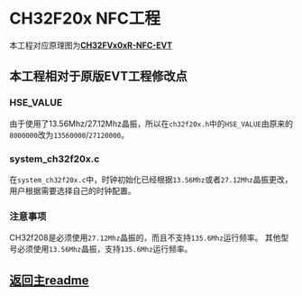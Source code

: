 # CH32F20x NFC工程

本工程对应原理图为[**CH32FVx0xR-NFC-EVT**](../Sch&PCB/CH32FVx0xR-NFC-EVT)

## 本工程相对于原版EVT工程修改点

### HSE_VALUE

由于使用了13.56Mhz/27.12Mhz晶振，所以在`ch32f20x.h`中的`HSE_VALUE`由原来的`8000000`改为`13560000`/`27120000`。

### system_ch32f20x.c

在`system_ch32f20x.c`中，时钟初始化已经根据`13.56Mhz`或者`27.12Mhz`晶振更改，用户根据需要选择自己的时钟配置。

### 注意事项

CH32f208是必须使用`27.12Mhz`晶振的，而且不支持`135.6Mhz`运行频率。
其他型号必须使用`13.56Mhz`晶振，支持`135.6Mhz`运行频率。

## [返回主readme](../readme.md)
